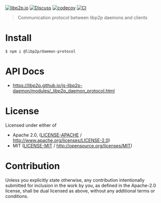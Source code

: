 [![libp2p.io](https://img.shields.io/badge/project-libp2p-yellow.svg?style=flat-square)](http://libp2p.io/)
[![Discuss](https://img.shields.io/discourse/https/discuss.libp2p.io/posts.svg?style=flat-square)](https://discuss.libp2p.io)
[![codecov](https://img.shields.io/codecov/c/github/libp2p/js-libp2p-daemon.svg?style=flat-square)](https://codecov.io/gh/libp2p/js-libp2p-daemon)
[![CI](https://img.shields.io/github/actions/workflow/status/libp2p/js-libp2p-daemon/js-test-and-release.yml?branch=main\&style=flat-square)](https://github.com/libp2p/js-libp2p-daemon/actions/workflows/js-test-and-release.yml?query=branch%3Amain)

> Communication protocol between libp2p daemons and clients

# Install

```console
$ npm i @libp2p/daemon-protocol
```

# API Docs

- <https://libp2p.github.io/js-libp2p-daemon/modules/_libp2p_daemon_protocol.html>

# License

Licensed under either of

- Apache 2.0, ([LICENSE-APACHE](LICENSE-APACHE) / <http://www.apache.org/licenses/LICENSE-2.0>)
- MIT ([LICENSE-MIT](LICENSE-MIT) / <http://opensource.org/licenses/MIT>)

# Contribution

Unless you explicitly state otherwise, any contribution intentionally submitted for inclusion in the work by you, as defined in the Apache-2.0 license, shall be dual licensed as above, without any additional terms or conditions.
